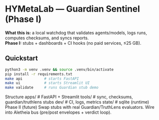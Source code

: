 # HYMetaLab — Guardian Sentinel (Phase I)

**What this is:** a local watchdog that validates agents/models, logs runs, computes checksums, and syncs reports.  
**Phase I:** stubs + dashboards + CI hooks (no paid services, ≤25 GB).

## Quickstart
```bash
python3 -m venv .venv && source .venv/bin/activate
pip install -r requirements.txt
make api          # starts FastAPI
make ui           # starts Streamlit UI
make validate     # runs Guardian stub demo
```

Structure
apps/           # FastAPI + Streamlit
tools/          # sync, checksums, guardian/truthlens stubs
dev/            # CI, logs, metrics
state/          # sqlite (runtime)
Phase II (future)
Swap stubs with real Guardian/TruthLens evaluators.
Wire into Aletheia bus (pre/post envelopes + verdict loop).
